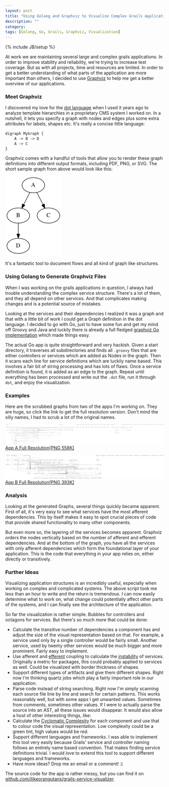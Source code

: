 ```yaml
---
layout: post
title: "Using Golang and Graphviz to Visualize Complex Grails Applications"
description: ""
category: 
tags: [Golang, Go, Grails, Graphviz, Visualization]
---
```

{% include JB/setup %}

At work we are maintaining several large and complex grails applications. In order to improve stability and reliability, we're trying to increase test coverage. But as with all projects, time and resources are limited. In order to get a better understanding of what parts of the application are more important than others, I decided to use [Graphviz](http://www.graphviz.org/) to help me get a better overview of our applications.

### Meet Graphviz

I discovered my love for the [dot language](http://www.graphviz.org/content/dot-language) when I used it years ago to analyze template hierarchies in a proprietary CMS system I worked on. In a nutshell, it lets you specify a graph with nodes and edges plus some extra attributes for labels, shapes etc. It's really a concise little language: 

	digraph MyGraph {
		A -> B -> D
		A -> C
	}
		
Graphviz comes with a handful of tools that allow you to render these graph definitions into different output formats, including PDF, PNG, or SVG. The short sample graph from above would look like this:

![Sample Graph](/assets/images/graphviz-sample.png)

It's a fantastic tool to document flows and all kind of graph like structures. 

### Using Golang to Generate Graphviz Files

When I was working on the grails applications in question, I always had trouble understanding the complex service structure. There's a lot of them, and they all depend on other services. And that complicates making changes and is a potential source of mistakes. 
		
Looking at the services and their dependencies I realized it was a graph and that with a little bit of work I could get a Graph definition in the dot language. I decided to go with Go, just to have some fun and get my mind off Groovy and Java and luckily there is already a full fledged [graphviz Go implementation](https://code.google.com/p/gographviz/) which made things easy.

The actual Go app is quite straightforward and very hackish. Given a start directory, it traverses all subdirectories and finds all `.groovy` files that are either controllers or services which are added as Nodes in the graph. Then it scans each line for service definitions which are luckily name based. This involves a fair bit of string processing and has lots of flaws. Once a service definition is found, it is added as an edge to the graph. Repeat until everything has been processed and write out the `.dot` file, run it through `dot`, and enjoy the visualization. 

### Examples

Here are the scrubbed graphs from two of the apps I'm working on. They are huge, so click the link to get the full resolution version. Don't mind the silly names, I had to scrub a lot of the original names. 

![Sample Graph](/assets/images/sample-app-01.png)
[App A Full Resolution[PNG 558K]](/assets/images/sample-app-01.png)

![Sample Graph](/assets/images/sample-app-02.png)
[App B Full Resolution[PNG 393K]](/assets/images/sample-app-02.png)

### Analysis 

Looking at the generated Graphs, several things quickly became apparent. First of all, it's very easy to see what services have the most afferent dependencies. This by itself makes it easy to spot crucial pieces of code that provide shared functionality to many other components. 

But even more so, the layering of the services becomes apparent. Graphviz orders the nodes vertically based on the number of afferent and efferent dependencies. And at the bottom of the graph, you have all the services with only afferent dependencies which form the foundational layer of your application. This is the code that everything in your app relies on, either directly or transitively. 

### Further Ideas

Visualizing application structures is an incredibly useful, especially when working on complex and complicated systems. The above script took me less than an hour to write and the return is tremendous. I can now easily determine what to work on, what change could potentially affect other parts of the systems, and I can finally see the architecture of the application. 

So far the visualization is rather simple. Bubbles for controllers and octagons for services. But there's so much more that could be done:

- Calculate the transitive number of dependencies a component has and adjust the size of the visual representation based on that. For example, a service used only by a single controller would be fairly small. Another service, used by twenty other services would be much bigger and more prominent. Fairly easy to implement.
- Use afferent and [efferent](http://en.wikipedia.org/wiki/Efferent_coupling) coupling to calculate the [instability](http://en.wikipedia.org/wiki/Software_package_metrics) of services. Originally a metric for packages, this could probably applied to services as well. Could be visualized with border thickness of shapes.
- Support different types of artifacts and give them different shapes. Right now I'm thinking quartz jobs which play a fairly important role in our application. 
- Parse code instead of string searching. Right now I'm simply scanning each source file line by line and search for certain patterns. This works reasonably well, but with some apps I get unwanted values. Sometimes from comments, sometimes other values. If I were to actually parse the source into an AST, all these issues would disappear. It would also allow a host of other interesting things, like: 
- Calculate the [Cyclomatic Complexity](http://en.wikipedia.org/wiki/Cyclomatic_complexity) for each component and use that to colour code the visual representation. Low complexity could be a green tint, high values would be red. 
- Support different languages and frameworks. I was able to implement this tool very easily because Grails' service and controller naming follows an entirely name based convention. That makes finding service definitions trivial. I would love to extend this tool to support different languages and frameworks. 
- Have more ideas? Drop me an email or a comment! :)

The source code for the app is rather messy, but you can find it on [github.com/ilikeorangutans/grails-service-visualizer](https://github.com/ilikeorangutans/grails-service-visualizer).

